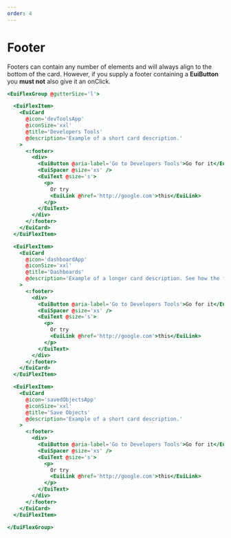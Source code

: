 ```yaml
---
order: 4
---
```


# Footer

<EuiText>
<p>Footers can contain any number of elements and will always align to the bottom of the card. However, if you supply a footer containing a <strong>EuiButton</strong> you <strong>must not</strong> also give it an <EuiCode @language="text">onClick</EuiCode>.</p>
</EuiText>

```hbs template
<EuiFlexGroup @gutterSize='l'>

  <EuiFlexItem>
    <EuiCard
      @icon='devToolsApp'
      @iconSize='xxl'
      @title='Developers Tools'
      @description='Example of a short card description.'
    >
      <:footer>
        <div>
          <EuiButton @aria-label='Go to Developers Tools'>Go for it</EuiButton>
          <EuiSpacer @size='xs' />
          <EuiText @size='s'>
            <p>
              Or try
              <EuiLink @href='http://google.com'>this</EuiLink>
            </p>
          </EuiText>
        </div>
      </:footer>
    </EuiCard>
  </EuiFlexItem>

  <EuiFlexItem>
    <EuiCard
      @icon='dashboardApp'
      @iconSize='xxl'
      @title='Dashboards'
      @description='Example of a longer card description. See how the footers stay lined up.'
    >
      <:footer>
        <div>
          <EuiButton @aria-label='Go to Developers Tools'>Go for it</EuiButton>
          <EuiSpacer @size='xs' />
          <EuiText @size='s'>
            <p>
              Or try
              <EuiLink @href='http://google.com'>this</EuiLink>
            </p>
          </EuiText>
        </div>
      </:footer>
    </EuiCard>
  </EuiFlexItem>

  <EuiFlexItem>
    <EuiCard
      @icon='savedObjectsApp'
      @iconSize='xxl'
      @title='Save Objects'
      @description='Example of a short card description.'
    >
      <:footer>
        <div>
          <EuiButton @aria-label='Go to Developers Tools'>Go for it</EuiButton>
          <EuiSpacer @size='xs' />
          <EuiText @size='s'>
            <p>
              Or try
              <EuiLink @href='http://google.com'>this</EuiLink>
            </p>
          </EuiText>
        </div>
      </:footer>
    </EuiCard>
  </EuiFlexItem>

</EuiFlexGroup>
```
